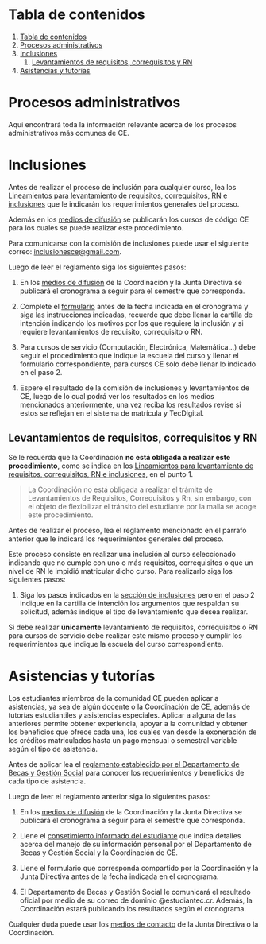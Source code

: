 
# Tabla de contenidos
<!-- TOC -->
1. [Tabla de contenidos](#tabla-de-contenidos)
1. [Procesos administrativos](#procesos-administrativos)
1. [Inclusiones](#inclusiones)
    1. [Levantamientos de requisitos, correquisitos y RN](#levantamientos-de-requisitos-correquisitos-y-rn)
1. [Asistencias y tutorías](#asistencias-y-tutorías)
<!-- /TOC -->


# Procesos administrativos

Aquí encontrará toda la información relevante acerca de los procesos administrativos más comunes de CE.

# Inclusiones

Antes de realizar el proceso de inclusión para cualquier curso, lea los [Lineamientos para levantamiento de requisitos, correquisitos, RN e inclusiones](reglamentos.md) que le indicarán los requerimientos generales del proceso.

Además en los [medios de difusión](aseic.md#contacto) se publicarán los cursos de código CE para los cuales se puede realizar este procedimiento.

Para comunicarse con la comisión de inclusiones puede usar el siguiente correo: [inclusionesce@gmail.com](mailto:inclusionesce@gmail.com).

Luego de leer el reglamento siga los siguientes pasos:

1. En los [medios de difusión](aseic.md#contacto) de la Coordinación y la Junta Directiva se publicará el cronograma a seguir para el semestre que corresponda.

2. Complete el [formulario](https://www.tec.ac.cr/formularios/solicitud-inclusion-matricula-area-academica-ingenieria-computadores) antes de la fecha indicada en el cronograma y siga las instrucciones indicadas, recuerde que debe llenar la cartilla de intención indicando los motivos por los que requiere la inclusión y si requiere levantamientos de requisito, correquisito o RN.

3. Para cursos de servicio (Computación, Electrónica, Matemática...) debe seguir el procedimiento que indique la escuela del curso y llenar el formulario correspondiente, para cursos CE solo debe llenar lo indicado en el paso 2.

4. Espere el resultado de la comisión de inclusiones y levantamientos de CE, luego de lo cual podrá ver los resultados en los medios mencionados anteriormente, una vez reciba los resultados revise si estos se reflejan en el sistema de matrícula y TecDigital.

## Levantamientos de requisitos, correquisitos y RN

Se le recuerda que la Coordinación **no está obligada a realizar este procedimiento**, como se indica en los [Lineamientos para levantamiento de requisitos, correquisitos, RN e inclusiones](reglamentos.md), en el punto 1.

> La Coordinación no está obligada a realizar el trámite de Levantamientos de Requisitos, Correquisitos y Rn, sin embargo, con el objeto de flexibilizar el tránsito del estudiante por la malla se acoge este procedimiento.

Antes de realizar el proceso, lea el reglamento mencionado en el párrafo anterior que le indicará los requerimientos generales del proceso.

Este proceso consiste en realizar una inclusión al curso seleccionado indicando que no cumple con uno o más requisitos, correquisitos o que un nivel de RN le impidió matricular dicho curso. Para realizarlo siga los siguientes pasos:

1. Siga los pasos indicados en la [sección de inclusiones](#inclusiones) pero en el paso 2 indique en la cartilla de intención los argumentos que respaldan su solicitud, además indique el tipo de levantamiento que desea realizar.

Si debe realizar **únicamente** levantamiento de requisitos, correquisitos o RN para cursos de servicio debe realizar este mismo proceso y cumplir los requerimientos que indique la escuela del curso correspondiente.

# Asistencias y tutorías

Los estudiantes miembros de la comunidad CE pueden aplicar a asistencias, ya sea de algún docente o la Coordinación de CE, además de tutorías estudiantiles y asistencias especiales. Aplicar a alguna de las anteriores permite obtener experiencia, apoyar a la comunidad y obtener los beneficios que ofrece cada una, los cuales van desde la exoneración de los créditos matriculados hasta un pago mensual o semestral variable según el tipo de asistencia.

Antes de aplicar lea el [reglamento establecido por el Departamento de Becas y Gestión Social](reglamentos.md) para conocer los requerimientos y beneficios de cada tipo de asistencia.

Luego de leer el reglamento anterior siga lo siguientes pasos:

1. En los [medios de difusión](aseic.md#contacto) de la Coordinación y la Junta Directiva se publicará el cronograma a seguir para el semestre que corresponda.

1. Llene el [consetimiento informado del estudiante](https://drive.google.com/drive/folders/1MIAOA1Zirwn8QWUZKwfJP5QATtBuB9Uj) que indica detalles acerca del manejo de su información personal por el Departamento de Becas y Gestión Social y la Coordinación de CE.

2. Llene el formulario que corresponda compartido por la Coordinación y la Junta Directiva antes de la fecha indicada en el cronograma.

3. El Departamento de Becas y Gestión Social le comunicará el resultado oficial por medio de su correo de dominio @estudiantec.cr. Además, la Coordinación estará publicando los resultados según el cronograma.

Cualquier duda puede usar los [medios de contacto](aseic.md#contacto) de la Junta Directiva o la Coordinación.